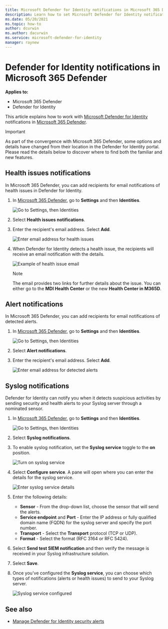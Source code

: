 ```yaml
---
title: Microsoft Defender for Identity notifications in Microsoft 365 Defender 
description: Learn how to set Microsoft Defender for Identity notifications in Microsoft 365 Defender 
ms.date: 05/20/2021
ms.topic: how-to
author: dcurwin
ms.author: dacurwin
ms.service: microsoft-defender-for-identity
manager: raynew
---
```


# Defender for Identity notifications in Microsoft 365 Defender

**Applies to:**

- Microsoft 365 Defender
- Defender for Identity

This article explains how to work with [Microsoft Defender for Identity](/defender-for-identity) notifications in [Microsoft 365 Defender](/microsoft-365/security/defender/overview-security-center).

>[!IMPORTANT]
>As part of the convergence with Microsoft 365 Defender, some options and details have changed from their location in the Defender for Identity portal. Please read the details below to discover where to find both the familiar and new features.

## Health issues notifications

In Microsoft 365 Defender, you can add recipients for email notifications of health issues in Defender for Identity.

1. In [Microsoft 365 Defender](https://security.microsoft.com/), go to **Settings** and then **Identities**.

    ![Go to Settings, then Identities](../../media/defender-identity/settings-identities.png)

1. Select **Health issues notifications**.

1. Enter the recipient's email address. Select **Add**.

    ![Enter email address for health issues](../../media/defender-identity/health-email-recipient.png)

1. When Defender for Identity detects a health issue, the recipients will receive an email notification with the details.

    ![Example of health issue email](../../media/defender-identity/health-email.png)

    >[!NOTE]
    >The email provides two links for further details about the issue. You can either go to the **MDI Health Center** or the new **Health Center in M365D**.

## Alert notifications

In Microsoft 365 Defender, you can add recipients for email notifications of detected alerts.

1. In [Microsoft 365 Defender](https://security.microsoft.com/), go to **Settings** and then **Identities**.

    ![Go to Settings, then Identities](../../media/defender-identity/settings-identities.png)

1. Select **Alert notifications**.

1. Enter the recipient's email address. Select **Add**.

    ![Enter email address for detected alerts](../../media/defender-identity/alert-email-recipient.png)

## Syslog notifications

Defender for Identity can notify you when it detects suspicious activities by sending security and health alerts to your Syslog server through a nominated sensor.

1. In [Microsoft 365 Defender](https://security.microsoft.com/), go to **Settings** and then **Identities**.

    ![Go to Settings, then Identities](../../media/defender-identity/settings-identities.png)

1. Select **Syslog notifications**.

1. To enable syslog notification, set the **Syslog service** toggle to the **on** position.

    ![Turn on syslog service](../../media/defender-identity/syslog-service.png)

1. Select **Configure service**. A pane will open where you can enter the details for the syslog service.

    ![Enter syslog service details](../../media/defender-identity/syslog-sensor.png)

1. Enter the following details:

    - **Sensor** - From the drop-down list, choose the sensor that will send the alerts.
    - **Service endpoint** and **Port** - Enter the IP address or fully qualified domain name (FQDN) for the syslog server and specify the port number.
    - **Transport** - Select the **Transport** protocol (TCP or UDP).
    - **Format** - Select the format (RFC 3164 or RFC 5424).

1. Select **Send test SIEM notification** and then verify the message is received in your Syslog infrastructure solution.

1. Select **Save**.

1. Once you've configured the **Syslog service**, you can choose which types of notifications (alerts or health issues) to send to your Syslog server.

    ![Syslog service configured](../../media/defender-identity/syslog-configured.png)

## See also

- [Manage Defender for Identity security alerts](manage-security-alerts.md)
